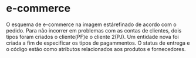 # e-commerce
O esquema de e-commerce na imagem estárefinado de acordo com o pedido.
Para não incorrer em problemas com as contas de clientes, dois tipos foram criados o cliente(PF)e o cliente 2(PJ).
Um entidade nova foi criada a fim de especificar os tipos de pagammentos.
O status de entrega e o código estão como atributos relacionados aos produtos e fornecedores.

